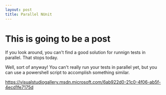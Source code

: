 ```yaml
---
layout: post
title: Parallel NUnit
---
```


# This is going to be a post

If you look around, you can't find a good solution for runnign tests in parallel. That stops today.

Well, sort of anyway! You can't really run your tests in parallel yet, but you can use a powershell script to accomplish something similar.

https://visualstudiogallery.msdn.microsoft.com/6ab922d0-21c0-4f06-ab5f-4ecd1fe7175d
